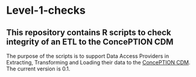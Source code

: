 # Level-1-checks
## This repository contains R scripts to check integrity of an ETL to the ConcePTION CDM

The purpose of the scripts is to support Data Access Providers in Extracting, Transforming and Loading their data to the [ConcePTION CDM](https://docs.google.com/spreadsheets/d/1hc-TBOfEzRBthGP78ZWIa13C0RdhU7bK/edit#gid=413205035). The current version is 0.1.
